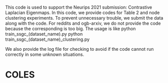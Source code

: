 This code is used to support the Neurips 2021 submission: Contrastive Laplacian Eigenmaps.
In this code, we provide codes for Table 2 and node clustering experiments. To prevent unnecessary trouble, we submit the data along with the code.
For reddits and ogb-arxiv, we do not provide the code because the corresponding is too big.
The usage is like
python train_ssgc_(dataset_name).py
python train_ssgc_(dataset_name)_clustering.py

We also provide the log file for checking to avoid if the code cannot run correctly in some unknown situations.

# COLES
